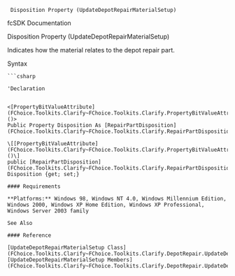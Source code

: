 ﻿     Disposition Property (UpdateDepotRepairMaterialSetup)                                                   

fcSDK Documentation

Disposition Property (UpdateDepotRepairMaterialSetup)

Indicates how the material relates to the depot repair part.

Syntax

```vbnet
```csharp

'Declaration
 

<[PropertyBitValueAttribute](FChoice.Toolkits.Clarify~FChoice.Toolkits.Clarify.PropertyBitValueAttribute.md)()>
Public Property Disposition As [RepairPartDisposition](FChoice.Toolkits.Clarify~FChoice.Toolkits.Clarify.RepairPartDisposition.md)

\[[PropertyBitValueAttribute](FChoice.Toolkits.Clarify~FChoice.Toolkits.Clarify.PropertyBitValueAttribute.md)()\]
public [RepairPartDisposition](FChoice.Toolkits.Clarify~FChoice.Toolkits.Clarify.RepairPartDisposition.md) Disposition {get; set;}

#### Requirements

**Platforms:** Windows 98, Windows NT 4.0, Windows Millennium Edition, Windows 2000, Windows XP Home Edition, Windows XP Professional, Windows Server 2003 family

See Also

#### Reference

[UpdateDepotRepairMaterialSetup Class](FChoice.Toolkits.Clarify~FChoice.Toolkits.Clarify.DepotRepair.UpdateDepotRepairMaterialSetup.md)  
[UpdateDepotRepairMaterialSetup Members](FChoice.Toolkits.Clarify~FChoice.Toolkits.Clarify.DepotRepair.UpdateDepotRepairMaterialSetup_members.md)